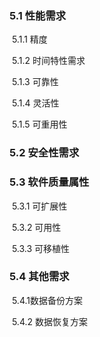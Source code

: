 ### 5.1 性能需求

​	5.1.1 精度

​	5.1.2 时间特性需求

​	5.1.3 可靠性

​	5.1.4 灵活性

​	5.1.5 可重用性

### 5.2 安全性需求

### 5.3 软件质量属性

​	5.3.1 可扩展性

​	5.3.2 可用性

​	5.3.3 可移植性

### 5.4 其他需求

​	5.4.1数据备份方案

​	5.4.2 数据恢复方案